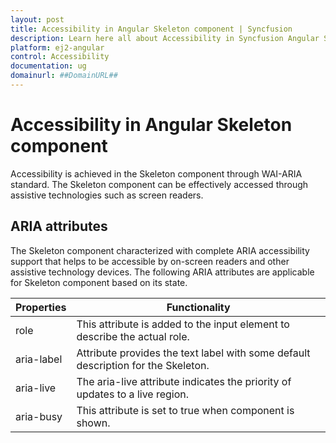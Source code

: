 ```yaml
---
layout: post
title: Accessibility in Angular Skeleton component | Syncfusion
description: Learn here all about Accessibility in Syncfusion Angular Skeleton component of Syncfusion Essential JS 2 and more.
platform: ej2-angular
control: Accessibility 
documentation: ug
domainurl: ##DomainURL##
---
```


# Accessibility in Angular Skeleton component

Accessibility is achieved in the Skeleton component through WAI-ARIA standard. The Skeleton component can be effectively accessed through assistive technologies such as screen readers.

## ARIA attributes

The Skeleton component characterized with complete ARIA accessibility support that helps to be accessible by on-screen readers and other assistive technology devices. The following ARIA attributes are applicable for Skeleton component based on its state.

| Properties | Functionality |
| ------------ | ----------------------- |
| role | This attribute is added to the input element to describe the actual role. |
| aria-label | Attribute provides the text label with some default description for the Skeleton. |
| aria-live | The aria-live attribute indicates the priority of updates to a live region. |
| aria-busy | This attribute is set to true when component is shown. |